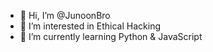 - 👋 Hi, I’m @JunoonBro
- 👀 I’m interested in Ethical Hacking
- 🌱 I’m currently learning Python & JavaScript

<!---
JunoonBro/JunoonBro is a ✨ special ✨ repository because its `README.md` (this file) appears on your GitHub profile.
You can click the Preview link to take a look at your changes.
--->
